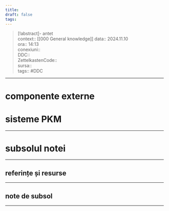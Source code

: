 ```yaml
---
title: 
draft: false
tags:
---
```

> [!abstract]- antet  
> context:: [[000 General knowledge]] 
> data:: 2024.11.10  
> ora:: 14:13  
> conexiuni::  
> DDC::  
> ZettelkastenCode::  
> sursa::  
> tags:: #DDC    


---

# componente externe  


# sisteme PKM  

  

---
# subsolul notei
---
## referințe și resurse


---
## note de subsol
---


